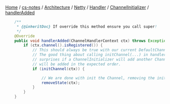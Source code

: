 [Home](https://mengxianbin.github.io) /
[cs-notes](https://mengxianbin.github.io/cs-notes/site) /
[Architecture](https://mengxianbin.github.io/cs-notes/site/Architecture) /
[Netty](https://mengxianbin.github.io/cs-notes/site/Architecture/Netty) /
[Handler](https://mengxianbin.github.io/cs-notes/site/Architecture/Netty/Handler) /
[ChannelInitializer](https://mengxianbin.github.io/cs-notes/site/Architecture/Netty/Handler/ChannelInitializer) /
[handlerAdded](https://mengxianbin.github.io/cs-notes/site/Architecture/Netty/Handler/ChannelInitializer/handlerAdded)

```java
    /**
     * {@inheritDoc} If override this method ensure you call super!
     */
    @Override
    public void handlerAdded(ChannelHandlerContext ctx) throws Exception {
        if (ctx.channel().isRegistered()) {
            // This should always be true with our current DefaultChannelPipeline implementation.
            // The good thing about calling initChannel(...) in handlerAdded(...) is that there will be no ordering
            // surprises if a ChannelInitializer will add another ChannelInitializer. This is as all handlers
            // will be added in the expected order.
            if (initChannel(ctx)) {

                // We are done with init the Channel, removing the initializer now.
                removeState(ctx);
            }
        }
    }
```
